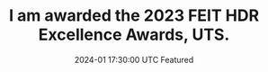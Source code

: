 ---
title: "I am awarded the 2023 FEIT HDR Excellence Awards, UTS."
date: 2024-01 17:30:00 UTC
    <span class="badge badge-pill badge-info">Featured</span>
---